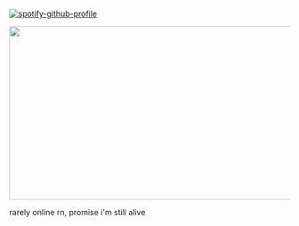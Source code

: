 [![spotify-github-profile](https://spotify-github-profile.kittinanx.com/api/view?uid=cc7ruoqolcp0f2nf5f1txlivi&cover_image=true&theme=novatorem&show_offline=false&background_color=121212&interchange=false&bar_color_cover=true&bar_color=53b14f)](https://github.com/kittinan/spotify-github-profile)

<p align="center">
  <img width="734" height="312" src="https://github.com/user-attachments/assets/529efd08-08a8-4095-9da8-8e00a833a9a6">
</p>

rarely online rn, promise i'm still alive











